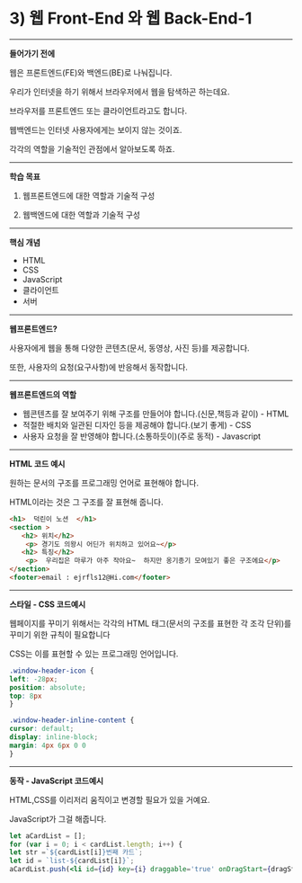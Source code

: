 # 3) 웹 Front-End 와 웹 Back-End-1

---

**들어가기 전에**

웹은 프론트엔드(FE)와 백엔드(BE)로 나눠집니다.

우리가 인터넷을 하기 위해서 브라우저에서 웹을 탐색하곤 하는데요.

브라우저를 프론트엔드 또는 클라이언트라고도 합니다.

웹백엔드는 인터넷 사용자에게는 보이지 않는 것이죠.

각각의 역할을 기술적인 관점에서 알아보도록 하죠.

---

**학습 목표**

1) 웹프론트엔드에 대한 역할과 기술적 구성

2) 웹백엔드에 대한 역할과 기술적 구성

---

**핵심 개념**

- HTML
- CSS
- JavaScript
- 클라이언트
- 서버

---

**웹프론트엔드?**

사용자에게 웹을 통해 다양한 콘텐츠(문서, 동영상, 사진 등)를 제공합니다.

또한, 사용자의 요청(요구사항)에 반응해서 동작합니다.

---

**웹프론트엔드의 역할**

- 웹콘텐츠를 잘 보여주기 위해 구조를 만들어야 합니다.(신문,책등과 같이) - HTML
- 적절한 배치와 일관된 디자인 등을 제공해야 합니다.(보기 좋게) - CSS
- 사용자 요청을 잘 반영해야 합니다.(소통하듯이)(주로 동적) - Javascript

---

**HTML 코드 예시**

원하는 문서의 구조를 프로그래밍 언어로 표현해야 합니다.

HTML이라는 것은 그 구조를 잘 표현해 줍니다.

```html
<h1>  덕린이 노션  </h1>
<section >
   <h2> 위치</h2>
    <p> 경기도 의왕시 어딘가 위치하고 있어요~</p>
   <h2> 특징</h2>
    <p>  우리집은 마루가 아주 작아요~  하지만 옹기종기 모여있기 좋은 구조에요</p>
</section>
<footer>email : ejrfls12@Hi.com</footer>
```

---

**스타일 - CSS 코드예시**

웹페이지를 꾸미기 위해서는 각각의 HTML 태그(문서의 구조를 표현한 각 조각 단위)를 꾸미기 위한 규칙이 필요합니다

CSS는 이를 표현할 수 있는 프로그래밍 언어입니다.

```css
.window-header-icon {
left: -28px;
position: absolute;
top: 8px
}

.window-header-inline-content {
cursor: default;
display: inline-block;
margin: 4px 6px 0 0
}
```

---

**동작 - JavaScript 코드예시**

HTML,CSS를 이리저리 움직이고 변경할 필요가 있을 거예요.

JavaScript가 그걸 해줍니다.

```jsx
let aCardList = [];
for (var i = 0; i < cardList.length; i++) {
let str =`${cardList[i]}번째 카드`;
let id = `list-${cardList[i]}`;
aCardList.push(<li id={id} key={i} draggable='true' onDragStart={dragStart}> {str} </li>)
```